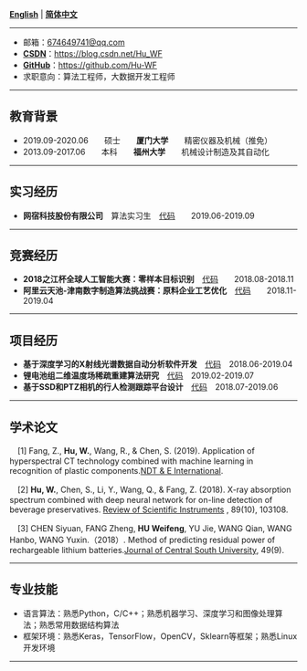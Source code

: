 **[English](README.md)** | **[简体中文](README-ch.md)**  

---
 - 邮箱：674649741@qq.com 
 - **[CSDN](https://blog.csdn.net/Hu_WF)**：https://blog.csdn.net/Hu_WF 
 - **[GitHub](https://github.com/Hu-WF)**：https://github.com/Hu-WF 
 - 求职意向：算法工程师，大数据开发工程师
  ---
  
 ## 教育背景
- 2019.09-2020.06　　硕士　　**厦门大学**　　精密仪器及机械（推免）　　
- 2013.09-2017.06　　本科　　**福州大学**　　机械设计制造及其自动化　　
---

## 实习经历
- **网宿科技股份有限公司**　算法实习生　[代码](https://github.com/Hu-WF/WS_InternshipProject)　　2019.06-2019.09
---

## 竞赛经历
- **2018之江杯全球人工智能大赛：零样本目标识别**　[代码](https://github.com/Hu-WF/WS_InternshipProject)　　2018.08-2018.11
- **阿里云天池-津南数字制造算法挑战赛：原料企业工艺优化**　[代码](https://github.com/Hu-WF/2019Jinnan-Digital-Manufacturing-DMAC)　　2018.11-2019.04
---

## 项目经历
- **基于深度学习的X射线光谱数据自动分析软件开发**　[代码](https://github.com/Hu-WF/XASDataProcessingProject)　2018.06-2019.04
- **锂电池组二维温度场稀疏重建算法研究**　[代码](https://github.com/Hu-WF/TemperatureField-Reconstruction)　2019.02-2019.07
- **基于SSD和PTZ相机的行人检测跟踪平台设计**　[代码](https://github.com/Hu-WF/Face-tracking-PTZ-camera-project)　2018.07-2019.06
---

## 学术论文
　[1] Fang, Z., **Hu, W.**, Wang, R., & Chen, S. (2019). Application of hyperspectral CT technology combined with machine learning in recognition of plastic components.[NDT & E International](https://www.sciencedirect.com/science/article/pii/S0963869518305619?via%3Dihub).  

　[2] **Hu, W.**, Chen, S., Li, Y., Wang, Q., & Fang, Z. (2018). X-ray absorption spectrum combined with deep neural network for on-line detection of beverage preservatives. [Review of Scientific Instruments](https://aip.scitation.org/doi/10.1063/1.5048281)
, 89(10), 103108.  

　[3] CHEN Siyuan, FANG Zheng, **HU Weifeng**, YU Jie, WANG Qian, WANG Hanbo, WANG Yuxin.（2018）. Method of predicting residual power of rechargeable lithium batteries.[Journal of Central South University](http://www.zndxzk.com.cn/paper/paperView.aspx?id=paper_318535), 49(9).  

---
## 专业技能
- 语言算法：熟悉Python，C/C++；熟悉机器学习、深度学习和图像处理算法；熟悉常用数据结构算法 
- 框架环境：熟悉Keras，TensorFlow，OpenCV，Sklearn等框架；熟悉Linux开发环境 

---
